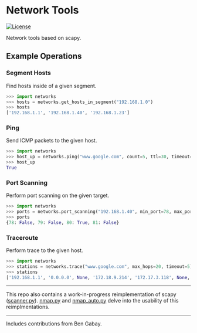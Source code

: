 # Network Tools

[![License](https://img.shields.io/github/license/adamalston/network-tools?color=blue)](LICENSE)

Network tools based on scapy.

## Example Operations

<!-- ### ARP Spoofing

Perform arp spoofing attack on the given target.

```python
>>> import networks
>>> target = "192.168.1.40"
>>> gateway = "192.168.1.1"
>>> networks.arp_spoofing(target, gateway, interval=1, timeout=120)
``` -->

### Segment Hosts

Find hosts inside of a given segment.

```python
>>> import networks
>>> hosts = networks.get_hosts_in_segment("192.168.1.0")
>>> hosts
['192.168.1.1', '192.168.1.40', '192.168.1.23']
```

### Ping

Send ICMP packets to the given host.

```python
>>> import networks
>>> host_up = networks.ping("www.google.com", count=5, ttl=30, timeout=5)
>>> host_up
True
```

### Port Scanning

Perform port scanning on the given target.

```python
>>> import networks
>>> ports = networks.port_scanning("192.168.1.40", min_port=78, max_port=81, timeout=30)
>>> ports
{78: False, 79: False, 80: True, 81: False}
```

### Traceroute

Perform trace to the given host.

```python
>>> import networks
>>> stations = networks.trace("www.google.com", max_hops=20, timeout=5)
>>> stations
['192.168.1.1', '0.0.0.0', None, '172.18.9.214', '172.17.3.118', None, None, '209.85.241.75', '172.217.18.100']
```

---

This repo also contains a work-in-progress reimplementation of scapy ([scanner.py](tools/scanner.py)). [nmap.py](tools/nmap.py) and [nmap_auto.py](tools/nmap_auto.py) delve into the usability of this reimplmentations.

---

Includes contributions from Ben Gabay.